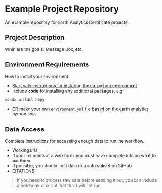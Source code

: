 # Example Project Repository

An example repository for Earth Analytics Certificate projects.

## Project Description
What are the goals? Message Box, etc.

## Environment Requirements
How to install your environment:
  * [Start with instructions for installing the ea-python environment](https://www.earthdatascience.org/workshops/setup-earth-analytics-python/)
  * Include **code** for installing any additional packages, e.g.
  
  ```bash
  conda install h5py
  ```
  * OR make your own `environment.yml` file based on the earth analytics python one.
  
## Data Access
Complete instructions for accessing enough data to run the workflow.
  * Working urls
  * If your url points at a web form, you must have complete info on what to put there
  * If possible, you should host data or a data subset on GitHub
  * CITATIONS
  
> If you need to process raw data before sending it out, you can include a notebook or script that that I will not run.
